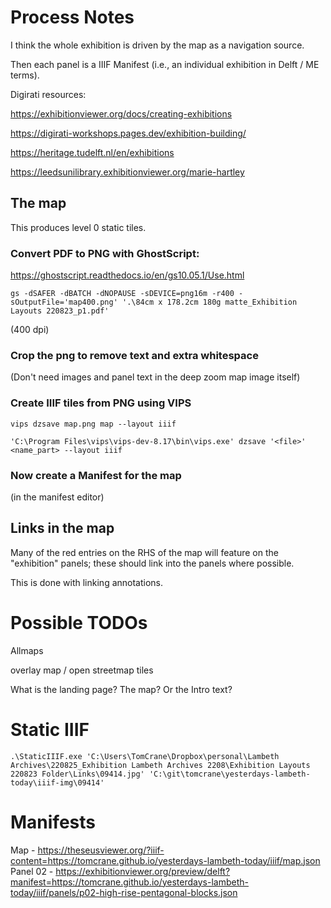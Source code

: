 # Process Notes

I think the whole exhibition is driven by the map as a navigation source.

Then each panel is a IIIF Manifest (i.e., an individual exhibition in Delft / ME terms).

Digirati resources:

https://exhibitionviewer.org/docs/creating-exhibitions

https://digirati-workshops.pages.dev/exhibition-building/

https://heritage.tudelft.nl/en/exhibitions

https://leedsunilibrary.exhibitionviewer.org/marie-hartley





## The map

This produces level 0 static tiles.

### Convert PDF to PNG with GhostScript:

https://ghostscript.readthedocs.io/en/gs10.05.1/Use.html

```
gs -dSAFER -dBATCH -dNOPAUSE -sDEVICE=png16m -r400 -sOutputFile='map400.png' '.\84cm x 178.2cm 180g matte_Exhibition Layouts 220823_p1.pdf'
```

(400 dpi)

### Crop the png to remove text and extra whitespace

(Don't need images and panel text in the deep zoom map image itself)


### Create IIIF tiles from PNG using VIPS

```
vips dzsave map.png map --layout iiif

'C:\Program Files\vips\vips-dev-8.17\bin\vips.exe' dzsave '<file>' <name_part> --layout iiif
```

### Now create a Manifest for the map

(in the manifest editor)

## Links in the map

Many of the red entries on the RHS of the map will feature on the "exhibition" panels; these should link into the panels where possible.

This is done with linking annotations.

# Possible TODOs

Allmaps

overlay map / open streetmap tiles

What is the landing page? The map? Or the Intro text?


# Static IIIF

```
.\StaticIIIF.exe 'C:\Users\TomCrane\Dropbox\personal\Lambeth Archives\220825_Exhibition Lambeth Archives 2208\Exhibition Layouts 220823 Folder\Links\09414.jpg' 'C:\git\tomcrane\yesterdays-lambeth-today\iiif-img\09414'
```


# Manifests

Map - https://theseusviewer.org/?iiif-content=https://tomcrane.github.io/yesterdays-lambeth-today/iiif/map.json
Panel 02 - https://exhibitionviewer.org/preview/delft?manifest=https://tomcrane.github.io/yesterdays-lambeth-today/iiif/panels/p02-high-rise-pentagonal-blocks.json 